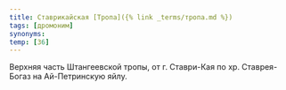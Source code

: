 ```yaml
---
title: Ставрикайская [Тропа]({% link _terms/тропа.md %})
tags: [дромоним]
synonyms:
temp: [З6]
---
```


Верхняя часть Штангеевской тропы, от г. Ставри-Кая по хр. Ставрея-Богаз на
Ай-Петринскую яйлу.
